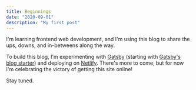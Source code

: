 ```yaml
---
title: Beginnings
date: "2020-09-01"
description: "My first post"
---
```


I'm learning frontend web development, and I'm using this blog to share the ups, downs, and in-betweens along the way.

To build this blog, I'm experimenting with [Gatsby](https://www.gatsbyjs.com/) (starting with [Gatsby's blog starter](https://github.com/gatsbyjs/gatsby-starter-blog)) and deploying on [Netlify](https://netlify.com). There's more to come, but for now I'm celebrating the victory of getting this site online!

Stay tuned.
